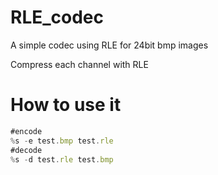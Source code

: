 # RLE_codec

A simple codec using RLE for 24bit bmp images

Compress each channel with RLE

# How to use it

```jsx
#encode
%s -e test.bmp test.rle
#decode
%s -d test.rle test.bmp
```